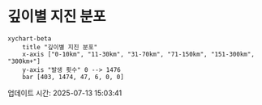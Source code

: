 # 깊이별 지진 분포

```mermaid
xychart-beta
    title "깊이별 지진 분포"
    x-axis ["0-10km", "11-30km", "31-70km", "71-150km", "151-300km", "300km+"]
    y-axis "발생 횟수" 0 --> 1476
    bar [403, 1474, 47, 6, 0, 0]
```

업데이트 시간: 2025-07-13 15:03:41

